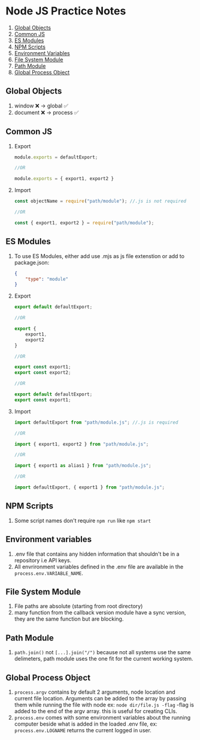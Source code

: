 # Node JS Practice Notes

1. [Global Objects](#global-objects)
1. [Common JS](#common-js)
1. [ES Modules](#es-modules)
1. [NPM Scripts](#npm-scripts)
1. [Environment Variables](#environment-variables)
1. [File System Module](#file-system-module)
1. [Path Module](#path-module)
1. [Global Process Object](#global-process-object)

## Global Objects 

1. window ❌ -> global ✅
1. document ❌ -> process ✅

## Common JS

1. Export
    ```js
    module.exports = defaultExport;

    //OR

    module.exports = { export1, export2 }
    ```

1. Import
    ```js
    const objectName = require("path/module"); //.js is not required

    //OR

    const { export1, export2 } = require("path/module");
    ```
## ES Modules

1. To use ES Modules, either add use .mjs as js file extenstion or add to package.json:
    ```json
    {
        "type": "module"
    }
    ```

1. Export 
    ```js
    export default defaultExport;

    //OR

    export {
        export1,
        export2
    }

    //OR

    export const export1;
    export const export2;

    //OR

    export default defaultExport;
    export const export1;
    ```

1. Import
    ```js
    import defaultExport from "path/module.js"; //.js is required

    //OR

    import { export1, export2 } from "path/module.js";

    //OR

    import { export1 as alias1 } from "path/module.js"; 

    //OR

    import defaultExport, { export1 } from "path/module.js"; 
    ```

## NPM Scripts

1. Some script names don't require ```npm run``` like ```npm start```

## Environment variables

1. .env file that contains any hidden information that shouldn't be in a repository i.e API keys.
1. All envrironment variables defined in the .env file are available in the ```process.env.VARIABLE_NAME```.

## File System Module

1. File paths are absolute (starting from root directory)
1. many function from the callback version module have a sync version, they are the same function but are blocking.

## Path Module

1. ```path.join()``` not ```[...].join("/")``` because not all systems use the same delimeters, path module uses the one fit for the current working system.

## Global Process Object

1. ```process.argv``` contains by default 2 arguments, node location and current file location. Arguments can be added to the array by passing them while running the file with node ex: ```node dir/file.js -flag``` -flag is added to the end of the argv array. this is useful for creating CLIs.
1. ```process.env``` comes with some environment variables about the running computer beside what is added in the loaded .env file, ex: ```process.env.LOGNAME``` returns the current logged in user.